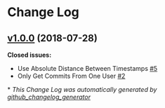 # Change Log

## [v1.0.0](https://github.com/karagenit/commit-time/tree/v1.0.0) (2018-07-28)
**Closed issues:**

- Use Absolute Distance Between Timestamps [\#5](https://github.com/karagenit/commit-time/issues/5)
- Only Get Commits From One User [\#2](https://github.com/karagenit/commit-time/issues/2)



\* *This Change Log was automatically generated by [github_changelog_generator](https://github.com/skywinder/Github-Changelog-Generator)*